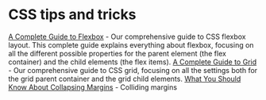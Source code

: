# CSS tips and tricks

[A Complete Guide to Flexbox](https://css-tricks.com/snippets/css/a-guide-to-flexbox/) - Our comprehensive guide to CSS flexbox layout. This complete guide explains everything about flexbox, focusing on all the different possible properties for the parent element (the flex container) and the child elements (the flex items).
[A Complete Guide to Grid](https://css-tricks.com/snippets/css/complete-guide-grid/) - Our comprehensive guide to CSS grid, focusing on all the settings both for the grid parent container and the grid child elements.
[What You Should Know About Collapsing Margins](https://css-tricks.com/what-you-should-know-about-collapsing-margins/) - Colliding margins
